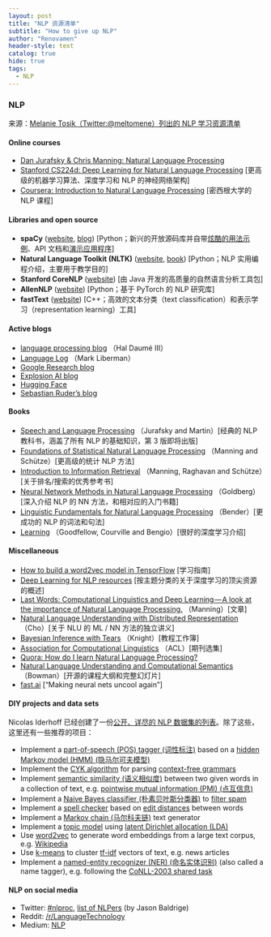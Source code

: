```yaml
---
layout: post
title: "NLP 资源清单"
subtitle: "How to give up NLP"
author: "Renovamen"
header-style: text
catalog: true
hide: true
tags:
  - NLP
---
```


### NLP
来源：[Melanie Tosik（Twitter:@meltomene）列出的 NLP 学习资源清单](https://towardsdatascience.com/how-to-get-started-in-nlp-6a62aa4eaeff)

#### Online courses
- [Dan Jurafsky & Chris Manning: Natural Language Processing](https://www.youtube.com/playlist?list=PL8FFE3F391203C98C)
- [Stanford CS224d: Deep Learning for Natural Language Processing](http://cs224d.stanford.edu/syllabus.html)	[更高级的机器学习算法、深度学习和 NLP 的神经网络架构]
- [Coursera: Introduction to Natural Language Processing](https://www.youtube.com/playlist?list=PLLssT5z_DsK8BdawOVCCaTCO99Ya58ryR)	[密西根大学的 NLP 课程]

#### Libraries and open source
- **spaCy** ([website](https://spacy.io), [blog](https://explosion.ai/blog/))	[Python；新兴的开放源码库并自带[炫酷的用法示例](https://spacy.io/usage/spacy-101)、API 文档和[演示应用程序](https://spacy.io/docs/usage/showcase)]
- **Natural Language Toolkit (NLTK)** ([website](http://www.nltk.org/), [book](http://www.nltk.org/book/))	[Python；NLP 实用编程介绍，主要用于教学目的]
- **Stanford CoreNLP** ([website](https://stanfordnlp.github.io/CoreNLP/))	[由 Java 开发的高质量的自然语言分析工具包]
- **AllenNLP** ([website](https://allennlp.org/))	[Python；基于 PyTorch 的 NLP 研究库]
- **fastText** ([website](https://fasttext.cc/))	[C++；高效的文本分类（text classification）和表示学习（representation learning）工具]

#### Active blogs
- [language processing blog](https://nlpers.blogspot.com/natural)	（Hal Daumé III）
- [Language Log](http://languagelog.ldc.upenn.edu/nll/)	（Mark Liberman）
- [Google Research blog](https://research.googleblog.com/)
- [Explosion AI blog](https://explosion.ai/blog/)
- [Hugging Face](https://medium.com/huggingface)
- [Sebastian Ruder’s blog](http://ruder.io/#open)

#### Books
- [Speech and Language Processing](https://web.stanford.edu/~jurafsky/slp3/)	（Jurafsky and Martin）[经典的 NLP 教科书，涵盖了所有 NLP 的基础知识，第 3 版即将出版]
- [Foundations of Statistical Natural Language Processing](https://nlp.stanford.edu/fsnlp/)	（Manning and Schütze）[更高级的统计 NLP 方法]
- [Introduction to Information Retrieval](https://nlp.stanford.edu/IR-book/)	（Manning, Raghavan and Schütze）[关于排名/搜索的优秀参考书]
- [Neural Network Methods in Natural Language Processing](https://www.morganclaypool.com/doi/abs/10.2200/S00762ED1V01Y201703HLT037)	（Goldberg）[深入介绍 NLP 的 NN 方法，和相对应的入门书籍]
- [Linguistic Fundamentals for Natural Language Processing](http://www.morganclaypool.com/doi/abs/10.2200/S00493ED1V01Y201303HLT020)	（Bender）[更成功的 NLP 的词法和句法]
- [Learning](http://www.deeplearningbook.org/Deep)	（Goodfellow, Courville and Bengio）[很好的深度学习介绍]

#### Miscellaneous
- [How to build a word2vec model in TensorFlow](https://www.tensorflow.org/versions/master/tutorials/word2vec/index.html)	[学习指南]
- [Deep Learning for NLP resources](https://github.com/andrewt3000/dl4nlp)	[按主题分类的关于深度学习的顶尖资源的概述]
- [Last Words: Computational Linguistics and Deep Learning — A look at the importance of Natural Language Processing.](http://mitp.nautil.us/article/170/last-words-computational-linguistics-and-deep-learning)	（Manning）[文章]
- [Natural Language Understanding with Distributed Representation](https://github.com/nyu-dl/NLP_DL_Lecture_Note/blob/master/lecture_note.pdf)	（Cho）[关于 NLU 的 ML / NN 方法的独立讲义]
- [Bayesian Inference with Tears](http://www.isi.edu/natural-language/people/bayes-with-tears.pdf)	（Knight）[教程工作簿]
- [Association for Computational Linguistics](http://aclanthology.info/)	（ACL）[期刊选集]
- [Quora: How do I learn Natural Language Processing?](https://www.quora.com/How-do-I-learn-Natural-Language-Processing)
- [Natural Language Understanding and Computational Semantics](https://docs.google.com/document/d/1mkB6KA7KuzNeoc9jW3mfOthv_6Uberxs8l2H7BmJdzg/edit)	（Bowman）[开源的课程大纲和完整幻灯片]
- [fast.ai](http://www.fast.ai/)	[“Making neural nets uncool again”]

#### DIY projects and data sets
Nicolas Iderhoff 已经创建了一份[公开、详尽的 NLP 数据集的列表](https://github.com/niderhoff/nlp-datasets)。除了这些，这里还有一些推荐的项目：

- Implement a [part-of-speech (POS) tagger (词性标注)](https://en.wikipedia.org/wiki/Part-of-speech_tagging) based on a [hidden Markov model (HMM) (隐马尔可夫模型)](https://en.wikipedia.org/wiki/Hidden_Markov_model)
- Implement the [CYK algorithm](https://en.wikipedia.org/wiki/CYK_algorithm) for parsing [context-free grammars](https://en.wikipedia.org/wiki/Context-free_grammar)
- Implement [semantic similarity (语义相似度)](https://en.wikipedia.org/wiki/Semantic_similarity) between two given words in a collection of text, e.g. [pointwise mutual information (PMI) (点互信息)](https://en.wikipedia.org/wiki/Pointwise_mutual_information)
- Implement a [Naive Bayes classifier (朴素贝叶斯分类器)](https://en.wikipedia.org/wiki/Naive_Bayes_classifier) to [filter spam](https://en.wikipedia.org/wiki/Naive_Bayes_spam_filtering)
- Implement a [spell checker](https://en.wikipedia.org/wiki/Spell_checker) based on [edit distances](https://en.wikipedia.org/wiki/Edit_distance) between words
- Implement a [Markov chain (马尔科夫链)](https://en.wikipedia.org/wiki/Markov_chain) text generator
- Implement a [topic model](https://en.wikipedia.org/wiki/Topic_model) using [latent Dirichlet allocation (LDA)](https://en.wikipedia.org/wiki/Latent_Dirichlet_allocation)
- Use [word2vec](https://code.google.com/archive/p/word2vec/) to generate word embeddings from a large text corpus, e.g. [Wikipedia](https://en.wikipedia.org/wiki/Wikipedia:Database_download)
- Use [k-means](https://en.wikipedia.org/wiki/K-means_clustering) to cluster [tf-idf](https://en.wikipedia.org/wiki/Tf%E2%80%93idf) vectors of text, e.g. news articles
- Implement a [named-entity recognizer (NER) (命名实体识别)](https://en.wikipedia.org/wiki/Named-entity_recognition) (also called a name tagger), e.g. following the [CoNLL-2003 shared task](https://www.clips.uantwerpen.be/conll2003/ner/)

#### NLP on social media
- Twitter: [#nlproc](https://twitter.com/hashtag/nlproc), [list of NLPers](https://twitter.com/hashtag/nlproc) (by Jason Baldrige)
- Reddit: [/r/LanguageTechnology](https://www.reddit.com/r/LanguageTechnology)
- Medium: [NLP](https://medium.com/tag/nlp)